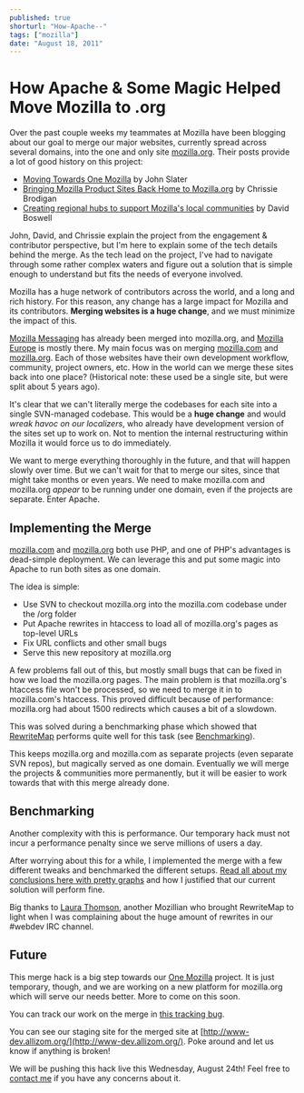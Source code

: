 ```yaml
---
published: true
shorturl: "How-Apache--"
tags: ["mozilla"]
date: "August 18, 2011"
---
```


# How Apache & Some Magic Helped Move Mozilla to .org


Over the past couple weeks my teammates at Mozilla have been blogging about our goal to merge our major websites, currently spread across several domains, into the one and only site [mozilla.org](http://mozilla.org). Their posts provide a lot of good history on this project:

* [Moving Towards One Mozilla](http://www.intothefuzz.com/2011/08/10/moving-towards-one-mozilla/) by John Slater
* [Bringing Mozilla Product Sites Back Home to Mozilla.org](http://blog.chrissiebrodigan.com/2011/08/bringing-mozilla-product-sites-back-home-to-mozilla-org-hellz-yeah/) by Chrissie Brodigan
* [Creating regional hubs to support Mozilla's local communities](http://davidwboswell.wordpress.com/2011/08/11/creating-regional-hubs-to-support-mozillas-local-communities/) by David Boswell

John, David, and Chrissie explain the project from the engagement & contributor perspective, but I'm here to explain some of the tech details behind the merge. As the tech lead on the project, I've had to navigate through some rather complex waters and figure out a solution that is simple enough to understand but fits the needs of everyone involved.

Mozilla has a huge network of contributors across the world, and a long and rich history. For this reason, any change has a large impact for Mozilla and its contributors. **Merging websites is a huge change**, and we must minimize the impact of this.

[Mozilla Messaging](http://mozillamessaging.com) has already been merged into mozilla.org, and [Mozilla Europe](http://mozilla-europe.org/) is mostly there. My main focus was on merging [mozilla.com](http://mozilla.com/) and [mozilla.org](http://mozilla.org/). Each of those websites have their own development workflow, community, project owners, etc. How in the world can we merge these sites back into one place? (Historical note: these used be a single site, but were split about 5 years ago).

It's clear that we can't literally merge the codebases for each site into a single SVN-managed codebase. This would be a **huge change** and would *wreak havoc on our localizers*, who already have development version of the sites set up to work on. Not to mention the internal restructuring within Mozilla it would force us to do immediately.

We want to merge everything thoroughly in the future, and that will happen slowly over time. But we can't wait for that to merge our sites, since that might take months or even years. We need to make mozilla.com and mozilla.org *appear* to be running under one domain, even if the projects are separate. Enter Apache.

## Implementing the Merge

[mozilla.com](http://mozilla.com/) and [mozilla.org](http://mozilla.org/) both use PHP, and one of PHP's advantages is dead-simple deployment. We can leverage this and put some magic into Apache to run both sites as one domain.

The idea is simple:

* Use SVN to checkout mozilla.org into the mozilla.com codebase under the /org folder
* Put Apache rewrites in htaccess to load all of mozilla.org's pages as top-level URLs
* Fix URL conflicts and other small bugs
* Serve this new repository at mozilla.org

A few problems fall out of this, but mostly small bugs that can be fixed in how we load the mozilla.org pages. The main problem is that mozilla.org's htaccess file won't be processed, so we need to merge it in to mozilla.com's htaccess. This proved difficult because of performance: mozilla.org had about 1500 redirects which causes a bit of a slowdown.

This was solved during a benchmarking phase which showed that [RewriteMap](http://httpd.apache.org/docs/2.0/mod/mod_rewrite.html#rewritemap) performs quite well for this task (see [Benchmarking](#benchmarking)).

This keeps mozilla.org and mozilla.com as separate projects (even separate SVN repos), but magically served as one domain. Eventually we will merge the projects & communities more permanently, but it will be easier to work towards that with this merge already done.

## Benchmarking

Another complexity with this is performance. Our temporary hack must not incur a performance penalty since we serve millions of users a day.

After worrying about this for a while, I implemented the merge with a few different tweaks and benchmarked the different setups. [Read all about my conclusions here with pretty graphs](https://wiki.mozilla.org/Mozilla.com/2011-Rebranding-Project/Benchmarks) and how I justified that our current solution will perform fine.

Big thanks to [Laura Thomson](http://www.laurathomson.com/), another Mozillian who brought RewriteMap to light when I was complaining about the huge amount of rewrites in our #webdev IRC channel.

## Future

This merge hack is a big step towards our [One Mozilla](http://www.intothefuzz.com/2011/08/10/moving-towards-one-mozilla/) project. It is just temporary, though, and we are working on a new platform for mozilla.org which will serve our needs better. More to come on this soon.

You can track our work on the merge in [this tracking bug](https://bugzilla.mozilla.org/show_bug.cgi?id=610724).

You can see our staging site for the merged site at [http://www-dev.allizom.org/](http://www-dev.allizom.org/). Poke around and let us know if anything is broken!

We will be pushing this hack live this Wednesday, August 24th! Feel free to [contact me](mailto:jlong@mozilla.com) if you have any concerns about it.